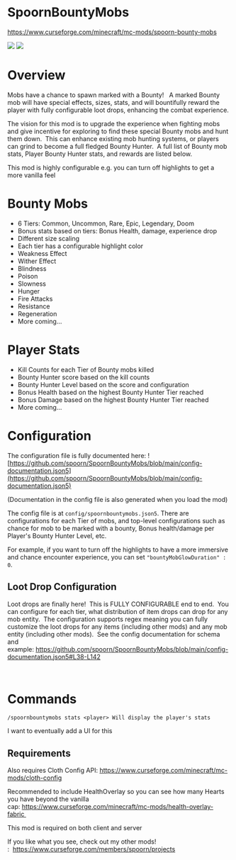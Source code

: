 # SpoornBountyMobs
https://www.curseforge.com/minecraft/mc-mods/spoorn-bounty-mobs


![](https://i.imgur.com/vadvELV.gif)
![](https://i.imgur.com/MVdDInI.gif)

# Overview

Mobs have a chance to spawn marked with a Bounty!   A marked Bounty mob will have special effects, sizes, stats, and will bountifully reward the player with fully configurable loot drops, enhancing the combat experience.

The vision for this mod is to upgrade the experience when fighting mobs and give incentive for exploring to find these special Bounty mobs and hunt them down.  This can enhance existing mob hunting systems, or players can grind to become a full fledged Bounty Hunter.  A full list of Bounty mob stats, Player Bounty Hunter stats, and rewards are listed below. 

This mod is highly configurable e.g. you can turn off highlights to get a more vanilla feel

# Bounty Mobs
- 6 Tiers: Common, Uncommon, Rare, Epic, Legendary, Doom
- Bonus stats based on tiers: Bonus Health, damage, experience drop 
- Different size scaling
- Each tier has a configurable highlight color
- Weakness Effect
- Wither Effect
- Blindness
- Poison
- Slowness
- Hunger
- Fire Attacks
- Resistance
- Regeneration
- More coming...

# Player Stats
- Kill Counts for each Tier of Bounty mobs killed
- Bounty Hunter score based on the kill counts
- Bounty Hunter Level based on the score and configuration
- Bonus Health based on the highest Bounty Hunter Tier reached
- Bonus Damage based on the highest Bounty Hunter Tier reached
- More coming...
 

# Configuration
The configuration file is fully documented here: ![https://github.com/spoorn/SpoornBountyMobs/blob/main/config-documentation.json5](https://github.com/spoorn/SpoornBountyMobs/blob/main/config-documentation.json5)

(Documentation in the config file is also generated when you load the mod)

The config file is at `config/spoornbountymobs.json5`. There are configurations for each Tier of mobs, and top-level configurations such as chance for mob to be marked with a bounty, Bonus health/damage per Player's Bounty Hunter Level, etc.

For example, if you want to turn off the highlights to have a more immersive and chance encounter experience, you can set `"bountyMobGlowDuration" : 0`.

## Loot Drop Configuration
Loot drops are finally here!  This is FULLY CONFIGURABLE end to end.  You can configure for each tier, what distribution of item drops can drop for any mob entity.  The configuration supports regex meaning you can fully customize the loot drops for any items (including other mods) and any mob entity (including other mods).  See the config documentation for schema and example: https://github.com/spoorn/SpoornBountyMobs/blob/main/config-documentation.json5#L38-L142

 
# Commands
`/spoornbountymobs stats <player> Will display the player's stats`

I want to eventually add a UI for this

## Requirements

Also requires Cloth Config API: https://www.curseforge.com/minecraft/mc-mods/cloth-config

Recommended to include HealthOverlay so you can see how many Hearts you have beyond the vanilla cap: https://www.curseforge.com/minecraft/mc-mods/health-overlay-fabric 

This mod is required on both client and server

If you like what you see, check out my other mods! :  https://www.curseforge.com/members/spoorn/projects
